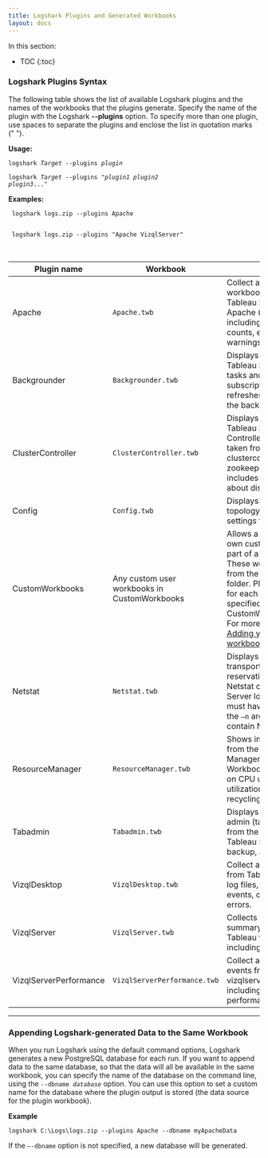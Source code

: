 ```yaml
---
title: Logshark Plugins and Generated Workbooks
layout: docs
---
```


In this section:

* TOC
{:toc}


### Logshark Plugins Syntax 

The following table shows the list of available Logshark plugins and the names of the workbooks that the plugins generate. Specify the name of the plugin with the Logshark **--plugins** option. To specify more than one plugin, use spaces to separate the plugins and enclose the list in quotation marks (" ").

**Usage:**

   <code>logshark <i>Target</i> --plugins <i>plugin</i></code>

   <code>logshark <i>Target</i> --plugins "<i>plugin1</i> <i>plugin2</i> <i>plugin3</i>..."</code>



**Examples:**


     
     logshark logs.zip --plugins Apache
     
     
     logshark logs.zip --plugins "Apache VizqlServer"
            
   
 

| Plugin name            | Workbook                                     | Description  
|------------------------|----------------------------------------------|---------------------------------------------------------------------------------------------------------------------------------------------------------------------------------------------------------------------------------------------------------------------------------------------------------------------------------|
| Apache                 | `Apache.twb`                                   | Collect and analyze workbook statistics on Tableau Server from the Apache (http) log files, including viz load times, view counts, errors, and warnings.                                                                                                                                                                        |
| Backgrounder           | `Backgrounder.twb`                             | Displays information about Tableau Server background tasks and jobs, such as subscriptions and extract refreshes. Data is taken from the backgrounder log files.                                                                                                                                                                |
| ClusterController      | `ClusterController.twb`                        | Displays information about Tableau Server Cluster Controller events and errors, taken from the clustercontroller and zookeeper log files. Also includes some information about disk performance.                                                                                                                                  |
| Config                 | `Config.twb`                                   | Displays the Tableau Server topology and configuration settings from the log files.                                                                                                                                                                                                                                             |
| CustomWorkbooks        | Any custom user workbooks in CustomWorkbooks | Allows a user to output their own custom workbooks as a part of a Logshark run. These workbooks are loaded from the CustomWorkbooks\\ folder. Plugin dependencies for each workbook can specified in CustomWorkbookConfig.xml. For more information, see [Adding your own custom workbooks](logshark_customwbk). |
| Netstat                | `Netstat.twb`                                  | Displays information about transport-layer port reservations taken from the Netstat output files in a Server logset. The ziplogs must have been taken with the `–n` argument in order to contain Netstat data.                                                                                                                |
| ResourceManager        | `ResourceManager.twb`                          | Shows information harvested from the Server Resource Manager log events. Workbook includes metrics on CPU utilization, memory utilization, and process recycling events.                                                                                                                                                        |
| Tabadmin               | `Tabadmin.twb`                                 | Displays Tableau Server admin (tabadmin) activities from the log files, including Tableau Server starts, stops, backup, and error history.                                                                                                                                                                                      |
| VizqlDesktop           | `VizqlDesktop.twb`                             | Collect and analyze events from Tableau Desktop vizql log files, including Vizql events, query activity, and errors.                                                                                                                                                                                                            |
| VizqlServer            | `VizqlServer.twb`                              | Collects high-level session summary information from Tableau vizqlserver log files, including error data.                                                                                                                                                                                                                       |
| VizqlServerPerformance | `VizqlServerPerformance.twb`                   | Collect and analyze all events from Tableau Server vizqlserver log files, including detailed performance information.                                                                                                                                                                                                           |

--------

### Appending Logshark-generated Data to the Same Workbook


When you run Logshark using the default command options, Logshark generates a new PostgreSQL database for each run. If you want to append data to the same database, so that the data will all be available in the same workbook, you can specify the name of the database on the command line, using the <code>--dbname <i>database</i></code> option. You can use this option to set a custom name for the database where the plugin output is stored (the data source for the plugin workbook).


**Example**

```
logshark C:\Logs\logs.zip --plugins Apache --dbname myApacheData
```

If the `–-dbname` option is not specified, a new database will be generated.